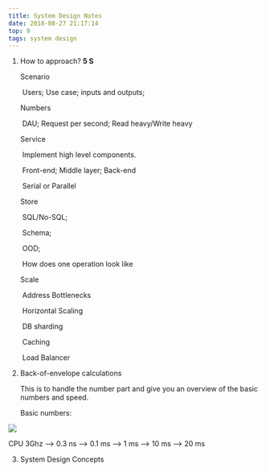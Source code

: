 ```yaml
---
title: System Design Notes
date: 2018-08-27 21:17:14
top: 9
tags: system design
---
```


1. How to approach? **5 S**

   Scenario

   ​	Users; Use case; inputs and outputs;

   Numbers

   ​	DAU; Request per second; Read heavy/Write heavy

   Service

   ​	Implement high level components.

   ​	Front-end; Middle layer; Back-end

   ​	Serial or Parallel

   Store

   ​	SQL/No-SQL;

   ​	Schema;

   ​	OOD;

   ​	How does one operation look like

   Scale

   ​	Address Bottlenecks

   ​	Horizontal Scaling

   ​	DB sharding

   ​	Caching

   ​	Load Balancer

2. Back-of-envelope calculations

   This is to handle the number part and give you an overview of the basic numbers and speed.

   Basic numbers:

![](C:\Users\Yang\Documents\GitHub\blog\source\images\numbers.png)

CPU 3Ghz --> 0.3 ns --> 0.1 ms --> 1 ms --> 10 ms --> 20 ms

3. System Design Concepts

   

